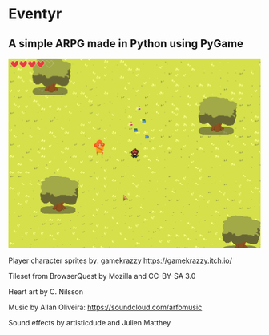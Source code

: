 # Eventyr

## A simple ARPG made in Python using PyGame

![preview](/preview.png)

Player character sprites by: gamekrazzy https://gamekrazzy.itch.io/

Tileset from BrowserQuest by Mozilla and CC-BY-SA 3.0

Heart art by C. Nilsson

Music by Allan Oliveira: https://soundcloud.com/arfomusic

Sound effects by artisticdude and Julien Matthey
